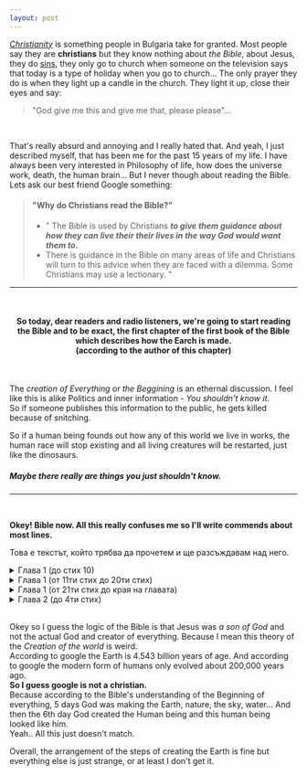 ```yaml
---
layout: post
---
```


[_Christianity_](https://www.britannica.com/topic/Christianity) is something people in Bulgaria take for granted. Most people say they are __christians__ but they know nothing about _the Bible_, about Jesus, they do [sins](https://en.wikipedia.org/wiki/Sin), they only go to church when someone on the television says that today is a type of holiday when you go to church...
The only prayer they do is when they light up a candle in the church. They light it up, close their eyes and say:  
>"God give me this and give me that, please please"...    

<br>

That's really absurd  and annoying and I really hated that. And yeah, I just described myself, that has been me for the past 15 years of my life. I have always been very interested in Philosophy of life, how does the universe work, death, the human brain... But I never though about reading the Bible.  
Lets ask our best friend Google something:  

> #### "Why do Christians read the Bible?"
> - " The Bible is used by Christians ___to give them guidance about how they can live their their lives in the way God would want them to.___  
> - There is guidance in the Bible on many areas of life and Christians will turn to this advice when they are faced with a dilemma. Some Christians may use a lectionary. "   

---

<br>


<h4>
<center>
So today, dear readers and radio listeners, we're going to start reading the Bible and to be exact, the first chapter of the first book of the Bible which describes how the Earch is made.  <br>
(according to the author of this chapter)  
</center>  
</h4>

<br>

The *creation of Everything* or *the Beggining* is an ethernal discussion. I feel like this is alike Politics and inner information - *You shouldn't know it.*  
So if someone publishes this information to the public, he gets killed because of snitching.  

So if a human being founds out how any of this world we live in works, the human race will stop existing and all living creatures will be restarted, just like the dinosaurs.   
##### Maybe there really are things you just shouldn't know.  


---

<br>

__Okey! Bible now. All this really confuses me so I'll write commends about most lines.__  

Това е текстът, който трябва да прочетем и ще разсъждавам над него.

<details>
  <summary>
    Глава 1 (до стих 10)
  </summary>
  
1. В начало Бог създаде небето и земята.  
<br>
  2. А земята беше пуста и неустроена; и тъмнина покриваше бездната; и Божият Дух се носеше над водата.  
<br>
  3. И Бог каза: Да бъде светлина. И стана светлина.
  <br>
  4. И Бог видя, че светлината беше добро; и Бог раздели светлината от тъмнината.
<br>
  5. И Бог нарече светлината Ден, а тъмнината нарече Нощ. И стана вечер, и стана утро, ден първи.
<br>
  6. И Бог каза: Да бъде простор посред водите, който да раздели вода от вода.
<br>
  7. И Бог направи простора; и раздели водата, която беше под простора, от водата, която беше над простора; и стана така.  
<br>
  8. И Бог нарече простора Небе. И стана вечер, и стана утро, ден втори.
<br>
  9. И Бог каза: Да се събере на едно място водата, която е под небето, та да се яви сушата; и стана така.
<br>10. И Бог нарече сушата Земя, а събраната вода нарече Морета; и Бог видя, че беше добро.
</details>

<details>
<summary>
Глава 1 (от 11ти стих до 20ти стих)
</summary>

11. И Бог каза: Да произрасти земята крехка трева, трева семеносна и плодоносно дърво, което да ражда плод, според вида си, чието семе да е в него на земята; и стана така.
  <br>
12. Земята произрасти крехка трева, трева която да дава семе, според вида си, и дърво, което да ражда плод, според вида си, чието семе е в него; и Бог видя, че беше добро.
<br>
13. И стана вечер, и стана утро, ден трети.
<br>
14. И Бог каза: Да има светила на небесния простор, за да разделят деня от нощта; нека служат за знаци и за показване времената, дните и годините;
<br>
  15. и да бъдат за светила на небесния простор, за да осветляват земята; и стана така.
<br>
  16. Бог създаде двете големи светила: по-голямото светило, за да владее деня, а по-малкото светило, за да владее нощта; създаде и звездите.
<br>
  17. И Бог ги постави на небесния простор, за да осветляват земята,
<br>
  18. да владеят деня и нощта, и да разделят светлината от тъмнината; и Бог видя, че беше добро.
<br>
  19. И стана вечер, и стана утро, ден четвърти.
<br>
  20. И Бог каза: Да произведе водата изобилно множества одушевени влечуги, и птици да хвърчат над земята по небесния простор.
</details>

<details>
<summary>
Глава 1 (от 21ти стих до края на главата)
</summary>

21. И Бог създаде големите морски чудовища и всяко одушевено същество, което се движи, които водата произведе изобилно, според видовете им, и всяка крилата птица според вида й; и Бог видя, че беше добро.
<br>
  22. И благослови ги Бог, казвайки: Плодете се, размножавайте се и напълнете водите в моретата; нека се размножават и птиците по земята.
<br>
  23. И стана вечер, и стана утро, ден пети.
  <br>
24. И Бог каза: Да произведе земята одушевени животни, според видовете им: добитък, влечуги и земни зверове, според видовете им; и стана така.
<br>
25. Бог създаде земните зверове според видовете им, добитъка - според видовете му, и всичко което пълзи по земята, според видовете му; и Бог видя, че беше добро.
26. И Бог каза: Да създадем човека по Нашия образ, по Наше подобие; и нека владее над морските риби, над небесните птици, над добитъка, над цялата земя и над всяко животно, което пълзи по земята.
  <br>
27. И Бог създаде човека по Своя образ; по Божия образ го създаде; мъж и жена ги създаде.

  <br>28. И Бог ги благослови. И рече им Бог: Плодете се и се размножавайте, напълнете земята и обладайте я, и владейте над морските риби, над въздушните птици и над всяко живо същество, което се движи по земята.
<br>
  29. И Бог рече: Вижте, давам ви всяка семеносна трева, която е по лицето на цялата земя и всяко дърво, което има в себе си плод на семеносно дърво; те ще ви бъдат за храна.<br>
30. А на всичките земни зверове, на всичките въздушни птици, и на всичко, което пълзи по земята, в което има живот, давам, всяка зелена трева за храна; и стана така.
<br>
31. И Бог видя всичко, което създаде; и, ето, беше твърде добро. И стана вечер, и стана утро, ден шести.
<br>
</details>

<details>
<summary>
Глава 2 (до 4ти стих)
</summary>

1. Така се свършиха небето и земята и цялото тяхно войнство.  
<br>
2. И на седмия ден, като свърши Бог делата, които беше създал, на седмия ден си почина от всичките дела, които беше създал.  
<br>
3. И благослови Бог седмия ден и го освети, защото в него си почина от всичките си дела, от всичко, което Бог беше създал и сътворил.  
  <br>
4. Това е произходът на небето и на земята при сътворението им във времето, когато Господ Бог създаде земя и небе.  
<br>
</details>  

<br>

Okey so I guess the logic of the Bible is that Jesus was _a son of God_ and not the actual God and creator of everything. Because I mean this theory of the _Creation of the world_ is weird.  
According to google the Earth is 4.543 billion years of age. And according to google the modern form of humans only evolved about 200,000 years ago.  
__So I guess google is not a christian.__  
Because according to the Bible's understanding of the Beginning of everything, 5 days God was making the Earth, nature, the sky, water... And then the 6th day God created the Human being and this human being looked like him.  
Yeah.. All this just doesn't match.  

Overall, the arrangement of the steps of creating the Earth is fine but everything else is just strange, or at least I don't get it.

